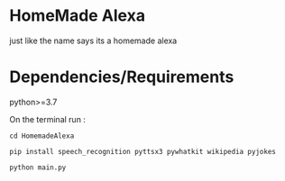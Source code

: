 # HomeMade Alexa

just like the name says its a homemade alexa

# Dependencies/Requirements

python>=3.7

On the terminal run :
```
cd HomemadeAlexa

pip install speech_recognition pyttsx3 pywhatkit wikipedia pyjokes

python main.py
```
